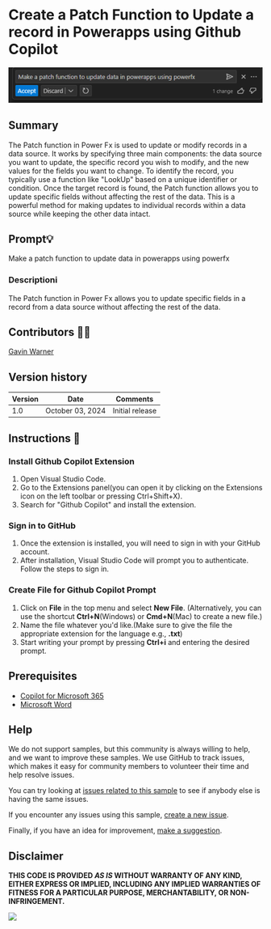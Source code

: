 # Create a Patch Function to Update a record in Powerapps using Github Copilot

!["GitHub Copilot interface in Visual Studio Code showing a suggestion prompt. The prompt says: 'Make a patch function to update data in PowerApps using PowerFx.' There are options to accept, discard, or view changes. The 'Accept' button is highlighted in blue, along with discard and other options for interacting with the Copilot suggestion."](./assets/Github_Copilot_Patch_Function_Image.png)

## Summary

The Patch function in Power Fx is used to update or modify records in a data source. It works by specifying three main components: the data source you want to update, the specific record you wish to modify, and the new values for the fields you want to change. To identify the record, you typically use a function like "LookUp" based on a unique identifier or condition. Once the target record is found, the Patch function allows you to update specific fields without affecting the rest of the data. This is a powerful method for making updates to individual records within a data source while keeping the other data intact.

## Prompt💡

Make a patch function to update data in powerapps using powerfx

### Descriptionℹ️

The Patch function in Power Fx allows you to update specific fields in a record from a data source without affecting the rest of the data. 

## Contributors 👨‍💻

[Gavin Warner](https://github.com/GavinWarner05)

## Version history

Version|Date|Comments
-------|----|--------
1.0|October 03, 2024|Initial release

## Instructions 📝

### Install Github Copilot Extension
1. Open Visual Studio Code.
2. Go to the Extensions panel(you can open it by clicking on the Extensions icon on the left toolbar or pressing Ctrl+Shift+X).
3. Search for "Github Copilot" and install the extension.

### Sign in to GitHub
1. Once the extension is installed, you will need to sign in with your GitHub account.
2. After installation, Visual Studio Code will prompt you to authenticate. Follow the steps to sign in.

### Create File for Github Copilot Prompt
1. Click on **File** in the top menu and select **New File**.
(Alternatively, you can use the shortcut **Ctrl+N**(Windows) or **Cmd+N**(Mac) to create a new file.)
2. Name the file whatever you'd like.(Make sure to give the file the appropriate extension for the language e.g., **.txt**)
3. Start writing your prompt by pressing **Ctrl+i** and entering the desired prompt.

## Prerequisites

* [Copilot for Microsoft 365](https://developer.microsoft.com/microsoft-365/dev-program)
* [Microsoft Word](https://www.office.com/)

## Help

We do not support samples, but this community is always willing to help, and we want to improve these samples. We use GitHub to track issues, which makes it easy for  community members to volunteer their time and help resolve issues.

You can try looking at [issues related to this sample](https://github.com/pnp/copilot-prompts/issues?q=label%3A%22sample%3A%20word-write-prompt-guidance-best-practices-prompt%22) to see if anybody else is having the same issues.

If you encounter any issues using this sample, [create a new issue](https://github.com/pnp/copilot-prompts/issues/new).

Finally, if you have an idea for improvement, [make a suggestion](https://github.com/pnp/copilot-prompts/issues/new).

## Disclaimer

**THIS CODE IS PROVIDED *AS IS* WITHOUT WARRANTY OF ANY KIND, EITHER EXPRESS OR IMPLIED, INCLUDING ANY IMPLIED WARRANTIES OF FITNESS FOR A PARTICULAR PURPOSE, MERCHANTABILITY, OR NON-INFRINGEMENT.**

![](https://m365-visitor-stats.azurewebsites.net/SamplesGallery/copilotprompts-m365-my-name-mentioned-prompt)
